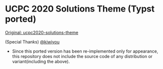 # UCPC 2020 Solutions Theme (Typst ported)

[Original: ucpc2020-solutions-theme](https://github.com/ucpcc/2020-solutions-theme)

(Special Thanks) [@kiwiyou](https://github.com/kiwiyou)

* Since this ported version has been re-implemented only for appearance, this repository does not include the source code of any distribution or variant(including the above).
